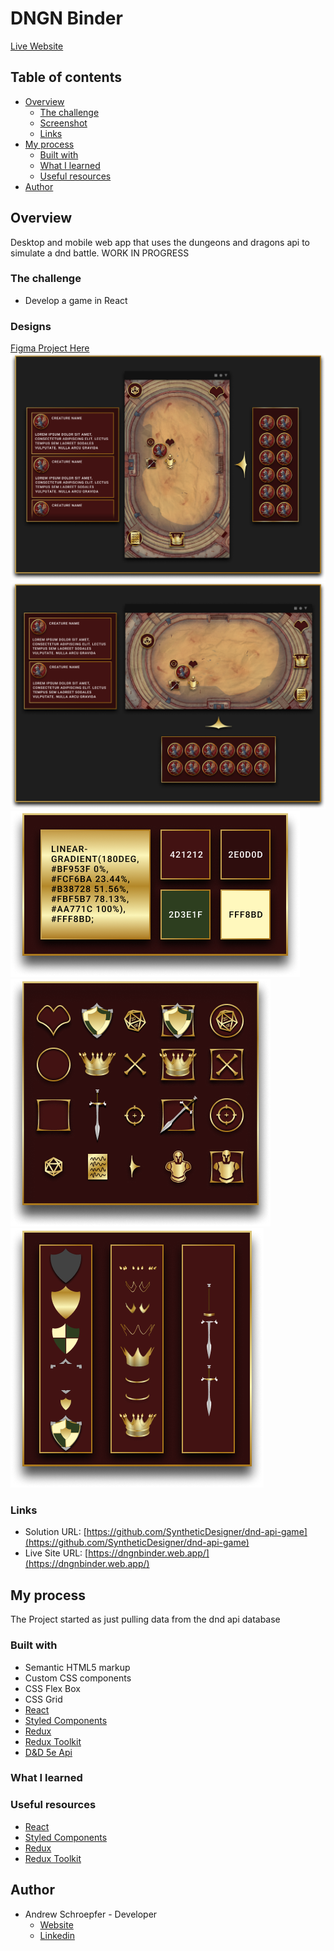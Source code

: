 # DNGN Binder

[Live Website](https://dngnbinder.web.app/)

## Table of contents

- [Overview](#overview)
  - [The challenge](#the-challenge)
  - [Screenshot](#screenshot)
  - [Links](#links)
- [My process](#my-process)
  - [Built with](#built-with)
  - [What I learned](#what-i-learned)
  - [Useful resources](#useful-resources)
- [Author](#author)

## Overview

Desktop and mobile web app that uses the dungeons and dragons api to simulate a dnd battle. WORK IN PROGRESS

### The challenge

- Develop a game in React

### Designs

[Figma Project Here](https://www.figma.com/file/9J2AOIjR5QJqwEOOdP10ji/DNGN-Binder?node-id=1410%3A9607)
![Portrait](./design/Basic-Mobile-Portrait.png)
![Landscape](./design/Basic-Mobile-Landscape.png)
![Colors](./design/colors.png)
![Icons](./design/icons.png)
![Break Down](./design/breakdowns.png)

### Links

- Solution URL: [https://github.com/SyntheticDesigner/dnd-api-game](https://github.com/SyntheticDesigner/dnd-api-game)
- Live Site URL: [https://dngnbinder.web.app/](https://dngnbinder.web.app/)

## My process

The Project started as just pulling data from the dnd api database

### Built with

- Semantic HTML5 markup
- Custom CSS components
- CSS Flex Box
- CSS Grid
- [React](https://reactjs.org/)
- [Styled Components](https://styled-components.com/)
- [Redux](https://redux.js.org/)
- [Redux Toolkit](https://redux-toolkit.js.org/)
- [D&D 5e Api](http://www.dnd5eapi.co/)

### What I learned


### Useful resources

- [React](https://reactjs.org/)
- [Styled Components](https://styled-components.com/)
- [Redux](https://redux.js.org/)
- [Redux Toolkit](https://redux-toolkit.js.org/)

## Author

- Andrew Schroepfer - Developer
  - [Website](https://syntheticdesigner.github.io/)
  - [Linkedin](https://www.linkedin.com/in/andrew-schroepfer/)